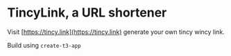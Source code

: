 # TincyLink, a URL shortener

Visit [https://tincy.link](https://tincy.link) generate your own tincy wincy link.

Build using `create-t3-app`